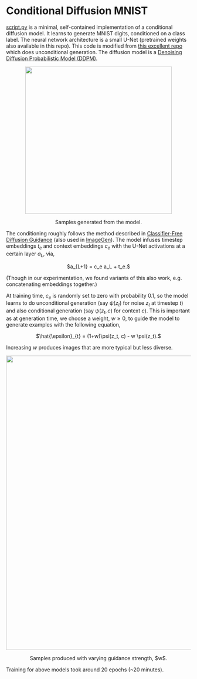 # Conditional Diffusion MNIST

[script.py](script.py) is a minimal, self-contained implementation of a conditional diffusion model. It learns to generate MNIST digits, conditioned on a class label. The neural network architecture is a small U-Net (pretrained weights also available in this repo). This code is modified from [this excellent repo](https://github.com/cloneofsimo/minDiffusion) which does unconditional generation. The diffusion model is a [Denoising Diffusion Probabilistic Model (DDPM)](https://arxiv.org/abs/2006.11239).
<p align = "center">
<img width="400" src="gif_mnist_01.gif"/img>
</p>
<p align = "center">
Samples generated from the model.
</p>

The conditioning roughly follows the method described in [Classifier-Free Diffusion Guidance](https://arxiv.org/abs/2207.12598) (also used in [ImageGen](https://arxiv.org/abs/2205.11487)). The model infuses timestep embeddings $t_e$ and context embeddings $c_e$ with the U-Net activations at a certain layer $a_L$, via,
<p align = "center">
$a_{L+1} = c_e  a_L + t_e.$
</p>
(Though in our experimentation, we found variants of this also work, e.g. concatenating embeddings together.)

At training time, $c_e$ is randomly set to zero with probability $0.1$, so the model learns to do unconditional generation (say $\psi(z_t)$ for noise $z_t$ at timestep $t$) and also conditional generation (say $\psi(z_t, c)$ for context $c$). This is important as at generation time, we choose a weight, $w \geq 0$, to guide the model to generate examples with the following equation,
<p align = "center">
$\hat{\epsilon}_{t} = (1+w)\psi(z_t, c) - w \psi(z_t).$
</p>

Increasing $w$ produces images that are more typical but less diverse.

<p align = "center">
<img width="800" src="guided_mnist.png"/img>
</p>
<p align = "center">
Samples produced with varying guidance strength, $w$.
</p>

Training for above models took around 20 epochs (~20 minutes).

